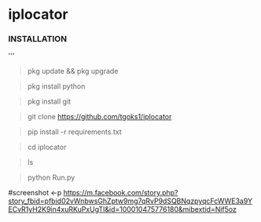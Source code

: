 # iplocator


### INSTALLATION
'''
> pkg update && pkg upgrade

> pkg install python

> pkg install git

> git clone https://github.com/tgoks1/iplocator 

> pip install -r requirements.txt

> cd iplocator

> ls

> python Run.py


#screenshot
<-p https://m.facebook.com/story.php?story_fbid=pfbid02vWnbwsGhZptw9mg7qRvP9dSQBNqzpyqcFcWWE3a9YECvR1yH2K9in4xuRKuPxUgTl&id=100010475776180&mibextid=Nif5oz

